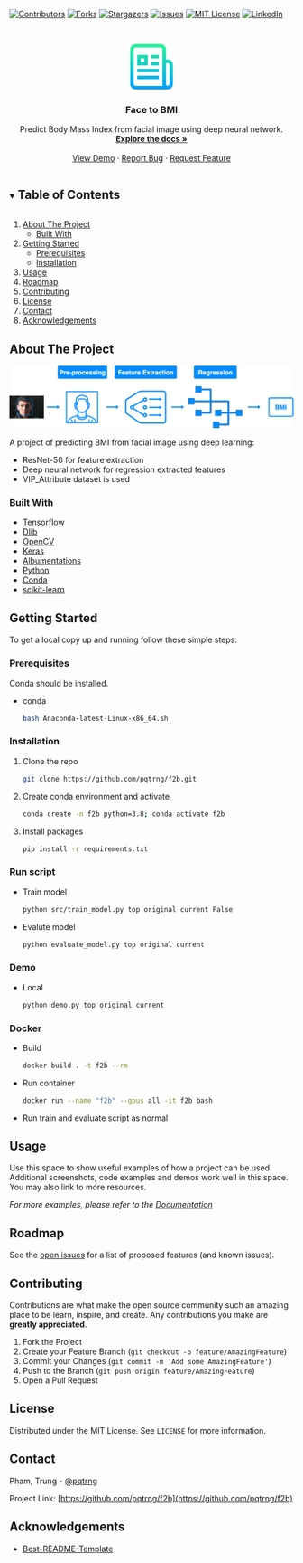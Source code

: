 [![Contributors][contributors-shield]][contributors-url]
[![Forks][forks-shield]][forks-url]
[![Stargazers][stars-shield]][stars-url]
[![Issues][issues-shield]][issues-url]
[![MIT License][license-shield]][license-url]
[![LinkedIn][linkedin-shield]][linkedin-url]

<!-- PROJECT LOGO -->
<br />
<p align="center">
  <a href="https://github.com/pqtrng/f2b">
    <img src="report/images/logo.png" alt="Logo" width="80" height="80">
  </a>

  <h3 align="center">Face to BMI</h3>

  <p align="center">
    Predict Body Mass Index from facial image using deep neural network.
    <br />
    <a href="https://github.com/pqtrng/f2b"><strong>Explore the docs »</strong></a>
    <br />
    <br />
    <a href="https://github.com/pqtrng/f2b">View Demo</a>
    ·
    <a href="https://github.com/pqtrng/f2b/issues">Report Bug</a>
    ·
    <a href="https://github.com/pqtrng/f2b/issues">Request Feature</a>
  </p>
</p>

<!-- TABLE OF CONTENTS -->
<details open="open">
  <summary><h2 style="display: inline-block">Table of Contents</h2></summary>
  <ol>
    <li>
      <a href="#about-the-project">About The Project</a>
      <ul>
        <li><a href="#built-with">Built With</a></li>
      </ul>
    </li>
    <li>
      <a href="#getting-started">Getting Started</a>
      <ul>
        <li><a href="#prerequisites">Prerequisites</a></li>
        <li><a href="#installation">Installation</a></li>
      </ul>
    </li>
    <li><a href="#usage">Usage</a></li>
    <li><a href="#roadmap">Roadmap</a></li>
    <li><a href="#contributing">Contributing</a></li>
    <li><a href="#license">License</a></li>
    <li><a href="#contact">Contact</a></li>
    <li><a href="#acknowledgements">Acknowledgements</a></li>
  </ol>
</details>

<!-- ABOUT THE PROJECT -->
## About The Project

[![Product Name Screen Shot][product-screenshot]](https://example.com)

A project of predicting BMI from facial image using deep learning:

- ResNet-50 for feature extraction
- Deep neural network for regression extracted features
- VIP_Attribute dataset is used

### Built With

- [Tensorflow](https://www.tensorflow.org/)
- [Dlib](http://dlib.net/)
- [OpenCV](https://opencv.org/)
- [Keras](https://keras.io/)
- [Albumentations](https://albumentations.ai/)
- [Python](https://www.python.org/)
- [Conda](https://docs.conda.io/en/latest/)
- [scikit-learn](https://scikit-learn.org/stable/)

<!-- GETTING STARTED -->
## Getting Started

To get a local copy up and running follow these simple steps.

### Prerequisites

Conda should be installed.

- conda

  ```sh
  bash Anaconda-latest-Linux-x86_64.sh
  ```

### Installation

1. Clone the repo

   ```sh
   git clone https://github.com/pqtrng/f2b.git
   ```

2. Create conda environment and activate

   ```sh
   conda create -n f2b python=3.8; conda activate f2b
   ```

3. Install packages

   ```sh
   pip install -r requirements.txt
   ```

### Run script

- Train model

   ```sh
   python src/train_model.py top original current False
   ```

- Evalute model

   ```sh
   python evaluate_model.py top original current
   ```

### Demo

- Local

  ```sh
  python demo.py top original current
  ```

### Docker

- Build

  ```sh
  docker build . -t f2b --rm
  ```

- Run container

  ```sh
  docker run --name "f2b" --gpus all -it f2b bash
  ```

- Run train and evaluate script as normal

<!-- USAGE EXAMPLES -->
## Usage

Use this space to show useful examples of how a project can be used. Additional screenshots, code examples and demos work well in this space. You may also link to more resources.

_For more examples, please refer to the [Documentation](https://example.com)_

<!-- ROADMAP -->
## Roadmap

See the [open issues](https://github.com/pqtrng/f2b/issues) for a list of proposed features (and known issues).

<!-- CONTRIBUTING -->
## Contributing

Contributions are what make the open source community such an amazing place to be learn, inspire, and create. Any contributions you make are **greatly appreciated**.

1. Fork the Project
2. Create your Feature Branch (`git checkout -b feature/AmazingFeature`)
3. Commit your Changes (`git commit -m 'Add some AmazingFeature'`)
4. Push to the Branch (`git push origin feature/AmazingFeature`)
5. Open a Pull Request

<!-- LICENSE -->
## License

Distributed under the MIT License. See `LICENSE` for more information.

<!-- CONTACT -->
## Contact

Pham, Trung - [@pqtrng](https://twitter.com/pqtrng)

Project Link: [https://github.com/pqtrng/f2b](https://github.com/pqtrng/f2b)

<!-- ACKNOWLEDGEMENTS -->
## Acknowledgements

- [Best-README-Template](https://github.com/othneildrew/Best-README-Template)

<!-- MARKDOWN LINKS & IMAGES -->
<!-- https://www.markdownguide.org/basic-syntax/#reference-style-links -->
[contributors-shield]:  https://img.shields.io/github/contributors/pqtrng/f2b.svg?style=for-the-badge
[contributors-url]: https://github.com/pqtrng/f2b/graphs/contributors
[forks-shield]: https://img.shields.io/github/forks/pqtrng/f2b.svg?style=for-the-badge
[forks-url]: https://github.com/pqtrng/f2b/network/members
[stars-shield]: https://img.shields.io/github/stars/pqtrng/f2b.svg?style=for-the-badge
[stars-url]: https://github.com/pqtrng/f2b/stargazers
[issues-shield]: https://img.shields.io/github/issues/pqtrng/f2b.svg?style=for-the-badge
[issues-url]: https://github.com/pqtrng/f2b/issues
[license-shield]: https://img.shields.io/github/license/pqtrng/f2b.svg?style=for-the-badge
[license-url]: https://github.com/pqtrng/f2b/blob/main/LICENSE
[linkedin-shield]: https://img.shields.io/badge/-LinkedIn-black.svg?style=for-the-badge&logo=linkedin&colorB=555
[linkedin-url]: https://linkedin.com/in/pqtrng
[product-screenshot]: report/images/bmi_process.png
